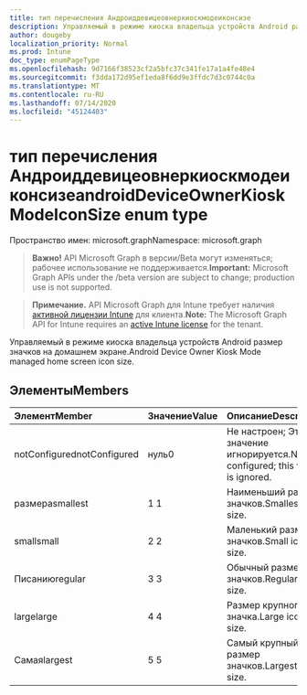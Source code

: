 ```yaml
---
title: тип перечисления Андроиддевицеовнеркиоскмодеиконсизе
description: Управляемый в режиме киоска владельца устройств Android размер значков на домашнем экране.
author: dougeby
localization_priority: Normal
ms.prod: Intune
doc_type: enumPageType
ms.openlocfilehash: 9d7166f38523cf2a5bfc37c341fe17a1a4fe48e4
ms.sourcegitcommit: f3dda172d95ef1eda8f6dd9e3ffdc7d3c0744c0a
ms.translationtype: MT
ms.contentlocale: ru-RU
ms.lasthandoff: 07/14/2020
ms.locfileid: "45124403"
---
```

# <a name="androiddeviceownerkioskmodeiconsize-enum-type"></a><span data-ttu-id="e6a17-103">тип перечисления Андроиддевицеовнеркиоскмодеиконсизе</span><span class="sxs-lookup"><span data-stu-id="e6a17-103">androidDeviceOwnerKioskModeIconSize enum type</span></span>

<span data-ttu-id="e6a17-104">Пространство имен: microsoft.graph</span><span class="sxs-lookup"><span data-stu-id="e6a17-104">Namespace: microsoft.graph</span></span>

> <span data-ttu-id="e6a17-105">**Важно!** API Microsoft Graph в версии/Beta могут изменяться; рабочее использование не поддерживается.</span><span class="sxs-lookup"><span data-stu-id="e6a17-105">**Important:** Microsoft Graph APIs under the /beta version are subject to change; production use is not supported.</span></span>

> <span data-ttu-id="e6a17-106">**Примечание.** API Microsoft Graph для Intune требует наличия [активной лицензии Intune](https://go.microsoft.com/fwlink/?linkid=839381) для клиента.</span><span class="sxs-lookup"><span data-stu-id="e6a17-106">**Note:** The Microsoft Graph API for Intune requires an [active Intune license](https://go.microsoft.com/fwlink/?linkid=839381) for the tenant.</span></span>

<span data-ttu-id="e6a17-107">Управляемый в режиме киоска владельца устройств Android размер значков на домашнем экране.</span><span class="sxs-lookup"><span data-stu-id="e6a17-107">Android Device Owner Kiosk Mode managed home screen icon size.</span></span>

## <a name="members"></a><span data-ttu-id="e6a17-108">Элементы</span><span class="sxs-lookup"><span data-stu-id="e6a17-108">Members</span></span>
|<span data-ttu-id="e6a17-109">Элемент</span><span class="sxs-lookup"><span data-stu-id="e6a17-109">Member</span></span>|<span data-ttu-id="e6a17-110">Значение</span><span class="sxs-lookup"><span data-stu-id="e6a17-110">Value</span></span>|<span data-ttu-id="e6a17-111">Описание</span><span class="sxs-lookup"><span data-stu-id="e6a17-111">Description</span></span>|
|:---|:---|:---|
|<span data-ttu-id="e6a17-112">notConfigured</span><span class="sxs-lookup"><span data-stu-id="e6a17-112">notConfigured</span></span>|<span data-ttu-id="e6a17-113">нуль</span><span class="sxs-lookup"><span data-stu-id="e6a17-113">0</span></span>|<span data-ttu-id="e6a17-114">Не настроен; Это значение игнорируется.</span><span class="sxs-lookup"><span data-stu-id="e6a17-114">Not configured; this value is ignored.</span></span>|
|<span data-ttu-id="e6a17-115">размера</span><span class="sxs-lookup"><span data-stu-id="e6a17-115">smallest</span></span>|<span data-ttu-id="e6a17-116">1 </span><span class="sxs-lookup"><span data-stu-id="e6a17-116">1</span></span>|<span data-ttu-id="e6a17-117">Наименьший размер значков.</span><span class="sxs-lookup"><span data-stu-id="e6a17-117">Smallest icon size.</span></span>|
|<span data-ttu-id="e6a17-118">small</span><span class="sxs-lookup"><span data-stu-id="e6a17-118">small</span></span>|<span data-ttu-id="e6a17-119">2 </span><span class="sxs-lookup"><span data-stu-id="e6a17-119">2</span></span>|<span data-ttu-id="e6a17-120">Маленький размер значков.</span><span class="sxs-lookup"><span data-stu-id="e6a17-120">Small icon size.</span></span>|
|<span data-ttu-id="e6a17-121">Писанию</span><span class="sxs-lookup"><span data-stu-id="e6a17-121">regular</span></span>|<span data-ttu-id="e6a17-122">3 </span><span class="sxs-lookup"><span data-stu-id="e6a17-122">3</span></span>|<span data-ttu-id="e6a17-123">Обычный размер значков.</span><span class="sxs-lookup"><span data-stu-id="e6a17-123">Regular icon size.</span></span>|
|<span data-ttu-id="e6a17-124">large</span><span class="sxs-lookup"><span data-stu-id="e6a17-124">large</span></span>|<span data-ttu-id="e6a17-125">4 </span><span class="sxs-lookup"><span data-stu-id="e6a17-125">4</span></span>|<span data-ttu-id="e6a17-126">Размер крупного значка.</span><span class="sxs-lookup"><span data-stu-id="e6a17-126">Large icon size.</span></span>|
|<span data-ttu-id="e6a17-127">Самая</span><span class="sxs-lookup"><span data-stu-id="e6a17-127">largest</span></span>|<span data-ttu-id="e6a17-128">5 </span><span class="sxs-lookup"><span data-stu-id="e6a17-128">5</span></span>|<span data-ttu-id="e6a17-129">Самый крупный размер значков.</span><span class="sxs-lookup"><span data-stu-id="e6a17-129">Largest icon size.</span></span>|



